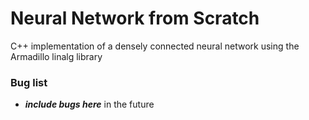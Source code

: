 # Neural Network from Scratch

C++ implementation of a densely connected neural network using the Armadillo linalg library

### Bug list
* ***include bugs here*** in the future
